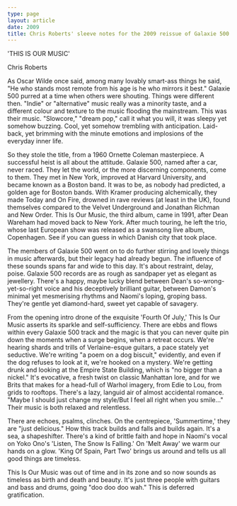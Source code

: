 ```yaml
---
type: page
layout: article
date: 2009
title: Chris Roberts' sleeve notes for the 2009 reissue of Galaxie 500's This Is Our Music
---
```

'THIS IS OUR MUSIC'

Chris Roberts

As Oscar Wilde once said, among many lovably smart-ass things he said, "He who stands most remote from his age is he who mirrors it best." Galaxie 500 purred at a time when others were shouting. Things were different then. "Indie" or "alternative" music really was a minority taste, and a different colour and texture to the music flooding the mainstream. This was their music. "Slowcore," "dream pop," call it what you will, it was sleepy yet somehow buzzing. Cool, yet somehow trembling with anticipation. Laid-back, yet brimming with the minute emotions and implosions of the everyday inner life.

So they stole the title, from a 1960 Ornette Coleman masterpiece. A successful heist is all about the attitude. Galaxie 500, named after a car, never raced. They let the world, or the more discerning components, come to them. They met in New York, improved at Harvard University, and became known as a Boston band. It was to be, as nobody had predicted, a golden age for Boston bands. With Kramer producing alchemically, they made Today and On Fire, drowned in rave reviews (at least in the UK), found themselves compared to the Velvet Underground and Jonathan Richman and New Order. This Is Our Music, the third album, came in 1991, after Dean Wareham had moved back to New York. After much touring, he left the trio, whose last European show was released as a swansong live album, Copenhagen. See if you can guess in which Danish city that took place.

The members of Galaxie 500 went on to do further stirring and lovely things in music afterwards, but their legacy had already begun. The influence of these sounds spans far and wide to this day. It's about restraint, delay, poise. Galaxie 500 records are as rough as sandpaper yet as elegant as jewellery. There's a happy, maybe lucky blend between Dean's so-wrong-yet-so-right voice and his deceptively brilliant guitar, between Damon's minimal yet mesmerising rhythms and Naomi's loping, groping bass. They're gentle yet diamond-hard, sweet yet capable of savagery.

From the opening intro drone of the exquisite 'Fourth Of July,' This Is Our Music asserts its sparkle and self-sufficiency. There are ebbs and flows within every Galaxie 500 track and the magic is that you can never quite pin down the moments when a surge begins, when a retreat occurs. We're hearing shards and trills of Verlaine-esque guitars, a pace stately yet seductive. We're writing "a poem on a dog biscuit," evidently, and even if the dog refuses to look at it, we're hooked on a mystery. We're getting drunk and looking at the Empire State Building, which is "no bigger than a nickel." It's evocative, a fresh twist on classic Manhattan lore, and for we Brits that makes for a head-full of Warhol imagery, from Edie to Lou, from grids to rooftops. There's a lazy, languid air of almost accidental romance. "Maybe I should just change my style/But I feel all right when you smile..." Their music is both relaxed and relentless.

There are echoes, psalms, clinches. On the centrepiece, 'Summertime,' they are "just delicious." How this track builds and falls and builds again. It's a sea, a shapeshifter. There's a kind of brittle faith and hope in Naomi's vocal on Yoko Ono's 'Listen, The Snow Is Falling.' On 'Melt Away' we warm our hands on a glow. 'King Of Spain, Part Two' brings us around and tells us all good things are timeless.

This Is Our Music was out of time and in its zone and so now sounds as timeless as birth and death and beauty. It's just three people with guitars and bass and drums, going "doo doo doo wah." This is deferred gratification.
